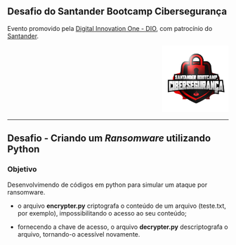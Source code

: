 ## Desafio do **Santander Bootcamp Cibersegurança**

Evento promovido pela [Digital Innovation One - DIO](https://www.dio.me/en), com patrocínio do [Santander](https://app.santanderopenacademy.com/pt-BR/).

<div align="right">
  <img src="https://github.com/crobertocamilo/Ransomware_Python/raw/main/assets/logo_bootcamp.webp" alt="logo bootcamp" width=30%/>
</div>

--- 
## Desafio - Criando um *Ransomware* utilizando Python

### Objetivo

Desenvolvimendo de códigos em python para simular um ataque por ransomware.

- o arquivo **encrypter.py** criptografa o conteúdo de um arquivo (teste.txt, por exemplo), impossibilitando o acesso ao seu conteúdo;

- fornecendo a chave de acesso, o arquivo **decrypter.py** descriptografa o arquivo, tornando-o acessível novamente.
  
